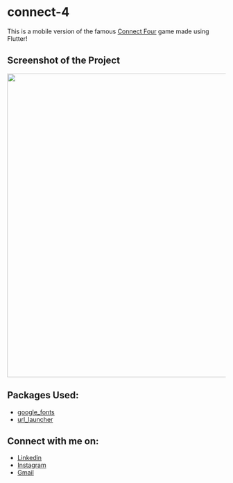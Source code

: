 # connect-4

This is a mobile version of the famous [Connect Four](https://en.wikipedia.org/wiki/Connect_Four) game made using Flutter!

## Screenshot of the Project

<img height= 700 src="https://user-images.githubusercontent.com/77121931/170816737-2873e51b-279c-49c4-8b06-354cf93441da.gif"/>

## Packages Used: 
- [google_fonts](https://pub.dev/packages/google_fonts) <br />
- [url_launcher](https://pub.dev/packages/url_launcher) <br />

## Connect with me on:

- [Linkedin](https://www.linkedin.com/in/samit-kapoor/) <br />
- [Instagram](https://www.instagram.com/im_samit/) <br />
- [Gmail](https://mail.google.com/mail/u/0/?fs=1&to=samitkapoor77@gmail.com&tf=cm)


